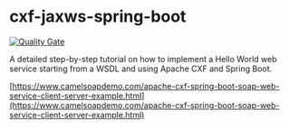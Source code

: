 # cxf-jaxws-spring-boot

[![Quality Gate](https://sonarcloud.io/api/badges/gate?key=com.camelsoapdemo:cxf-jaxws-spring-boot)](https://sonarcloud.io/dashboard/index/com.camelsoapdemo:cxf-jaxws-spring-boot)

A detailed step-by-step tutorial on how to implement a Hello World web service starting from a WSDL and using Apache CXF and Spring Boot.

[https://www.camelsoapdemo.com/apache-cxf-spring-boot-soap-web-service-client-server-example.html](https://www.camelsoapdemo.com/apache-cxf-spring-boot-soap-web-service-client-server-example.html)
